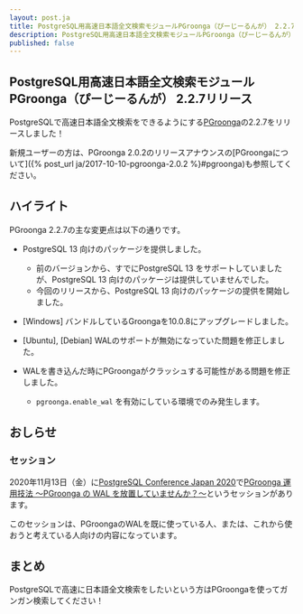 ```yaml
---
layout: post.ja
title: PostgreSQL用高速日本語全文検索モジュールPGroonga（ぴーじーるんが） 2.2.7リリース
description: PostgreSQL用高速日本語全文検索モジュールPGroonga（ぴーじーるんが） 2.2.7をリリースしました！
published: false
---
```


## PostgreSQL用高速日本語全文検索モジュールPGroonga（ぴーじーるんが） 2.2.7リリース

PostgreSQLで高速日本語全文検索をできるようにする[PGroonga](https://pgroonga.github.io/ja/)の2.2.7をリリースしました！

新規ユーザーの方は、PGroonga 2.0.2のリリースアナウンスの[PGroongaについて]({% post_url ja/2017-10-10-pgroonga-2.0.2 %}#pgroonga)も参照してください。

## ハイライト

PGroonga 2.2.7の主な変更点は以下の通りです。

  * PostgreSQL 13 向けのパッケージを提供しました。

    * 前のバージョンから、すでにPostgreSQL 13 をサポートしていましたが、PostgreSQL 13 向けのパッケージは提供していませんでした。
    * 今回のリリースから、PostgreSQL 13 向けのパッケージの提供を開始しました。

  * [Windows] バンドルしているGroongaを10.0.8にアップグレードしました。

  * [Ubuntu], [Debian] WALのサポートが無効になっていた問題を修正しました。

  * WALを書き込んだ時にPGroongaがクラッシュする可能性がある問題を修正しました。

    * ``pgroonga.enable_wal`` を有効にしている環境でのみ発生します。

## おしらせ

### セッション

2020年11月13日（金）に[PostgreSQL Conference Japan 2020](https://www.postgresql.jp/jpug-pgcon2020)で[PGroonga 運用技法 ～PGroonga の WAL を放置していませんか？～](https://www.postgresql.jp/jpug-pgcon2020#A4)というセッションがあります。

このセッションは、PGroongaのWALを既に使っている人、または、これから使おうと考えている人向けの内容になっています。

## まとめ

PostgreSQLで高速に日本語全文検索をしたいという方はPGroongaを使ってガンガン検索してください！
